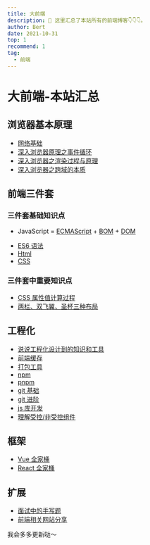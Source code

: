 ```yaml
---
title: 大前端
description: 💁 这里汇总了本站所有的前端博客👇👇👇。
author: Bert
date: 2021-10-31
top: 1
recommend: 1
tag:
  - 前端
---
```


# 大前端-本站汇总

## 浏览器基本原理

- [网络基础](./browser/network.md)
- [深入浏览器原理之事件循环](./browser/eventLoop.md)
- [深入浏览器之渲染过程与原理](./browser/browser.md)
- [深入浏览器之跨域的本质](./browser/cross_domain.md)

## 前端三件套

### 三件套基础知识点

- JavaScript = [ECMAScript](./threePiece/js.md) + [BOM](./threePiece/window.md) + [DOM](./threePiece/dom.md)

<!-- * [ECMAScript](./threePiece/js.md)
* [BOM](./threePiece/window.md)
* [DOM](./threePiece/dom.md)

  如上三个跳转链接，JavaScript 分为 ECMAScript、BOM 和 DOM。 -->

- [ES6 语法](./threePiece/es.md)
- [Html](./threePiece/html.md)
- [CSS](./threePiece/css.md)

### 三件套中重要知识点

- [CSS 属性值计算过程](./threePiece/cssAttr.md)
- [两栏、双飞翼、圣杯三种布局](./threePiece/layout.md)

## 工程化

- [说说工程化设计到的知识和工具](./project/work.md)
- [前端缓存](./project/cache.md)
- [打包工具](./project/webpack.md)<Badge text="暂未整理" type="info" />
- [npm](./project/npm.md)<Badge text="暂未整理" type="info" />
- [pnpm](./project/pnpm.md)
- [git 基础](./project/git.md)
- [git 进阶](./project/git_more.md)
- [js 库开发](./project/module_develop.md)
- [理解受控/非受控组件](./project/component.md)

## 框架

- [Vue 全家桶](./frame/vue.md)
- [React 全家桶](./frame/react.md) <Badge text="暂未整理" type="info" />

## 扩展

- [面试中的手写题](./extend/study.md)<Badge text="整理中" type="warning" />
- [前端相关网站分享](./extend/resource.md)

我会多多更新哒～
